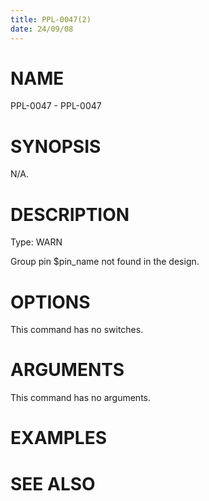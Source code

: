 ```yaml
---
title: PPL-0047(2)
date: 24/09/08
---
```


# NAME

PPL-0047 - PPL-0047

# SYNOPSIS

N/A.

# DESCRIPTION

Type: WARN

Group pin $pin_name not found in the design.

# OPTIONS

This command has no switches.

# ARGUMENTS

This command has no arguments.

# EXAMPLES

# SEE ALSO
